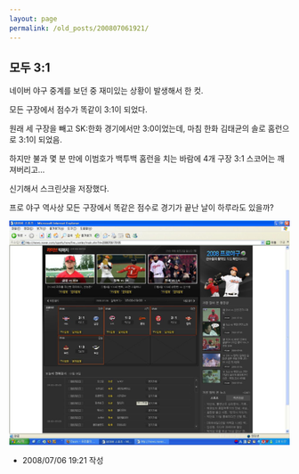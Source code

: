 ```yaml
---
layout: page
permalink: /old_posts/200807061921/
---
```


## 모두 3:1

네이버 야구 중계를 보던 중 재미있는 상황이 발생해서 한 컷.

모든 구장에서 점수가 똑같이 3:1이 되었다.

원래 세 구장을 빼고 SK:한화 경기에서만 3:0이었는데, 마침 한화 김태균의 솔로 홈런으로 3:1이 되었음.

하지만 불과 몇 분 만에 이범호가 백투백 홈런을 치는 바람에 4개 구장 3:1 스코어는 깨져버리고...

신기해서 스크린샷을 저장했다.

프로 야구 역사상 모든 구장에서 똑같은 점수로 경기가 끝난 날이 하루라도 있을까?

![c0003499_48709cb62a521.jpg](200807061921/c0003499_48709cb62a521.jpg)




- 2008/07/06 19:21 작성